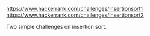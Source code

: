 https://www.hackerrank.com/challenges/insertionsort1
https://www.hackerrank.com/challenges/insertionsort2

Two simple challenges on insertion sort.